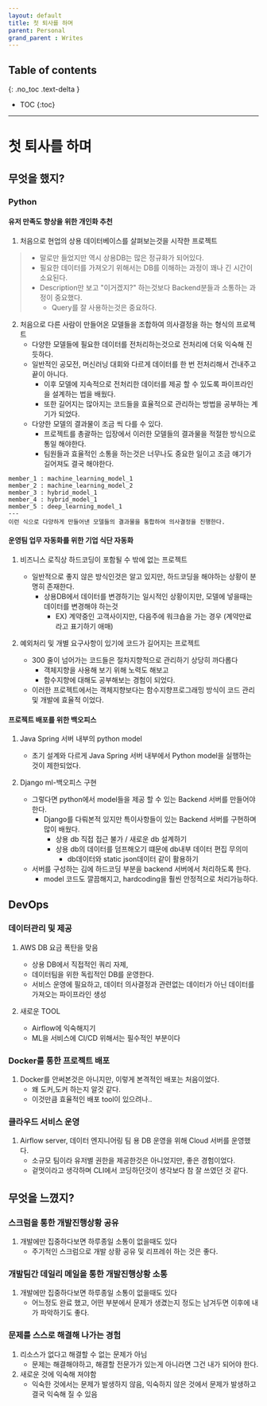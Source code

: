 ```yaml
---
layout: default
title: 첫 퇴사를 하며
parent: Personal
grand_parent : Writes
---
```

## Table of contents
{: .no_toc .text-delta }

- TOC
{:toc}

---

# 첫 퇴사를 하며

## 무엇을 했지?
### Python

#### 유저 만족도 향상을 위한 개인화 추천
1. 처음으로 현업의 상용 데이터베이스를 살펴보는것을 시작한 프로젝트
>   - 말로만 들었지만 역시 상용DB는 많은 정규화가 되어있다.
>   - 필요한 데이터를 가져오기 위해서는 DB를 이해하는 과정이 꽤나 긴 시간이 소요된다.
>   - Description만 보고 "이거겠지?" 하는것보다 Backend분들과 소통하는 과정이 중요했다.
>        - Query를 잘 사용하는것은 중요하다.

2. 처음으로 다른 사람이 만들어온 모델들을 조합하여 의사결정을 하는 형식의 프로젝트
   - 다양한 모델들에 필요한 데이터를 전처리하는것으로 전처리에 더욱 익숙해 진듯하다.
   - 일반적인 공모전, 머신러닝 대회와 다르게 데이터를 한 번 전처리해서 건내주고 끝이 아니다.
       - 이후 모델에 지속적으로 전처리한 데이터를 제공 할 수 있도록 파이프라인을 설계하는 법을 배웠다.
       - 또한 길어지는 많아지는 코드들을 효율적으로 관리하는 방법을 공부하는 계기가 되었다.
   - 다양한 모델의 결과물이 조금 씩 다를 수 있다.
       - 프로젝트를 총괄하는 입장에서 이러한 모델들의 결과물을 적절한 방식으로 통일 해야한다.
       - 팀원들과 효율적인 소통을 하는것은 너무나도 중요한 일이고 조금 얘기가 길어져도 결국 해야한다.

```
member_1 : machine_learning_model_1
member_2 : machine_learning_model_2
member_3 : hybrid_model_1
member_4 : hybrid_model_1
member_5 : deep_learning_model_1
---
이런 식으로 다양하게 만들어낸 모델들의 결과물을 통합하여 의사결정을 진행한다.
```

#### 운영팀 업무 자동화를 위한 기업 식단 자동화

1. 비즈니스 로직상 하드코딩이 포함될 수 밖에 없는 프로젝트
   - 일반적으로 좋지 않은 방식인것은 알고 있지만, 하드코딩을 해야하는 상황이 분명히 존재한다.
       - 상용DB에서 데이터를 변경하기는 일시적인 상황이지만, 모델에 넣을때는 데이터를 변경해야 하는것
           -  EX) 계약중인 고객사이지만, 다음주에 워크숍을 가는 경우 (계약만료 라고 표기하기 애매)

2. 예외처리 및 개별 요구사항이 있기에 코드가 길어지는 프로젝트
   - 300 줄이 넘어가는 코드들은 절차지향적으로 관리하기 상당히 까다롭다
       - 객체지향을 사용해 보기 위해 노력도 해보고
       - 함수지향에 대해도 공부해보는 경험이 되었다.
   - 이러한 프로젝트에서는 객체지향보다는 함수지향프로그래밍 방식이 코드 관리 및 개발에 효율적 이었다.

#### 프로젝트 배포를 위한 백오피스

1. Java Spring 서버 내부의 python model
   - 초기 설계와 다르게 Java Spring 서버 내부에서 Python model을 실행하는 것이 제한되었다.

2. Django ml-백오피스 구현
    - 그렇다면 python에서 model들을 제공 할 수 있는 Backend 서버를 만들어야 한다.
       - Django를 다뤄본적 있지만 특이사항들이 있는 Backend 서버를 구현하며 많이 배웠다.
            - 상용 db 직접 접근 불가 / 새로운 db 설계하기
            - 상용 db의 데이터를 덤프해오기 떄문에  db내부 데이터 편집 무의미
                - db데이터와 static json데이터 같이 활용하기
   - 서버를 구성하는 김에 하드코딩 부분을 backend 서버에서 처리하도록 한다.
       - model 코드도 깔끔해지고, hardcoding을 훨씬 안정적으로 처리가능하다.

## DevOps

### 데이터관리 및 제공
1. AWS DB 요금 폭탄을 맞음
    - 상용 DB에서 직접적인 쿼리 자제, 
    - 데이터팀을 위한 독립적인 DB를 운영한다.
    - 서비스 운영에 필요하고, 데이터 의사결정과 관련없는 데이터가 아닌 데이터를 가져오는 파이프라인 생성

2. 새로운 TOOL
    - Airflow에 익숙해지기 
    - ML을 서비스에 CI/CD 위해서는 필수적인 부분이다

### Docker를 통한 프로젝트 배포
1. Docker를 안써본것은 아니지만, 이렇게 본격적인 배포는 처음이었다.
    - 왜 도커,도커 하는지 알것 같다.
    - 이것만큼 효율적인 배포 tool이 있으려나..

### 클라우드 서비스 운영
1. Airflow server, 데이터 엔지니어링 팀 용 DB 운영을 위해 Cloud 서버를 운영했다.
    - 소규모 팀이라 유저별 권한을 제공한것은 아니었지만, 좋은 경험이었다.
    - 겉멋이라고 생각하며 CLI에서 코딩하던것이 생각보다 참 잘 쓰였던 것 같다.

## 무엇을 느꼈지?

### 스크럼을 통한 개발진행상황 공유
1. 개발에만 집중하다보면 하루종일 소통이 없을때도 있다
    - 주기적인 스크럼으로 개발 상황 공유 및 리프레쉬 하는 것은 좋다.

### 개발팀간 데일리 메일을 통한 개발진행상황 소통
1. 개발에만 집중하다보면 하루종일 소통이 없을때도 있다
    - 어느정도 완료 했고, 어떤 부분에서 문제가 생겼는지 정도는 남겨두면 이후에 내가 파악하기도 좋다.

### 문제를 스스로 해결해 나가는 경험 
1. 리소스가 없다고 해결할 수 없는 문제가 아님
    - 문제는 해결해야하고, 해결할 전문가가 있는게 아니라면 그건 내가 되어야 한다.
2. 새로운 것에 익숙해 져야함
    - 익숙한 것에서는 문제가 발생하지 않음, 익숙하지 않은 것에서 문제가 발생하고 결국 익숙해 질 수 있음
